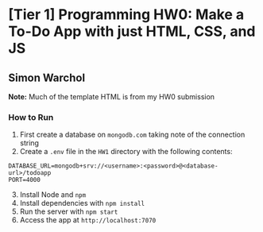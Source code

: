 # [Tier 1] Programming HW0: Make a To-Do App with just HTML, CSS, and JS

## Simon Warchol
**Note:** Much of the template HTML is from my HW0 submission
### How to Run

1) First create a database on `mongodb.com` taking note of the connection string
2) Create a `.env` file in the `HW1` directory with the following contents:

```
DATABASE_URL=mongodb+srv://<username>:<password>@<database-url>/todoapp
PORT=4000
```

3) Install Node and `npm`
4) Install dependencies with `npm install`
5) Run the server with `npm start`
6) Access the app at `http://localhost:7070`